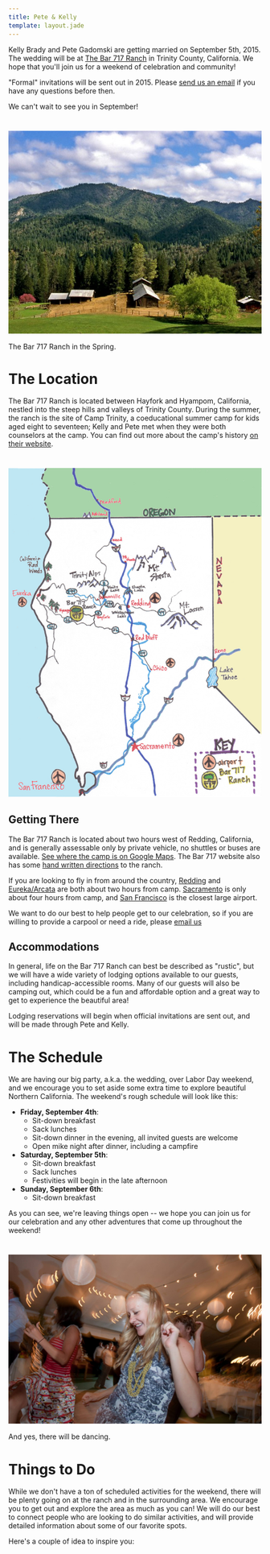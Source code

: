 ```yaml
---
title: Pete & Kelly
template: layout.jade
---
```


Kelly Brady and Pete Gadomski are getting married on September 5th, 2015.
The wedding will be at [The Bar 717 Ranch](http://www.bar717.com/) in Trinity County, California.
We hope that you'll join us for a weekend of celebration and community!

"Formal" invitations will be sent out in 2015.
Please [send us an email](mailto:kp@bradygadomski.com) if you have any questions before then.

We can't wait to see you in September!

<div class="row" style="margin-top: 40px;">
<div class="col-md-8 col-md-offset-2">
<div class="thumbnail">
  <img src="bar-717-spring.jpg" class="img-responsive">
  <div class="caption">
    <p>The Bar 717 Ranch in the Spring.</p>
  </div>
</div>
</div>
</div>


# The Location

The Bar 717 Ranch is located between Hayfork and Hyampom, California, nestled into the steep hills and valleys of Trinity County.
During the summer, the ranch is the site of Camp Trinity, a coeducational summer camp for kids aged eight to seventeen; Kelly and Pete met when they were both counselors at the camp.
You can find out more about the camp's history [on their website](http://www.bar717.com/history/).

<div class="row" style="margin-top: 40px;">
<div class="col-md-8 col-md-offset-2">
<p><a href="california-map.jpg"><img src="california-map-small.jpg" class="img-responsive"></a></p>
</div>
</div>

## Getting There

The Bar 717 Ranch is located about two hours west of Redding, California, and is generally assessable only by private vehicle, no shuttles or buses are available.
[See where the camp is on Google Maps](https://www.google.com/maps/place/Bar+717+Ranch/@40.6205833,-123.3770636,15z/data=!4m2!3m1!1s0x54d3bd20c45d22b5:0x636ee857e506bb94).
The Bar 717 website also has some [hand written directions](http://www.bar717.com/about-us/location/) to the ranch.

If you are looking to fly in from around the country, [Redding](http://www.ci.redding.ca.us/transeng/airports/index.htm) and [Eureka/Arcata](https://plus.google.com/100151413109057686697/about?gl=us&hl=en) are both about two hours from camp.
[Sacramento](http://www.sacramento.aero/smf/) is only about four hours from camp, and [San Francisco](http://www.flysfo.com/) is the closest large airport.

We want to do our best to help people get to our celebration, so if you are willing to provide a carpool or need a ride, please [email us](mailto:kp@bradygadomski.com)


## Accommodations

In general, life on the Bar 717 Ranch can best be described as "rustic", but we will have a wide variety of lodging options available to our guests, including handicap-accessible rooms.
Many of our guests will also be camping out, which could be a fun and affordable option and a great way to get to experience the beautiful area!

Lodging reservations will begin when official invitations are sent out, and will be made through Pete and Kelly.


# The Schedule

We are having our big party, a.k.a. the wedding, over Labor Day weekend, and we encourage you to set aside some extra time to explore beautiful Northern California.
The weekend's rough schedule will look like this:

- **Friday, September 4th**: 
  - Sit-down breakfast
  - Sack lunches
  - Sit-down dinner in the evening, all invited guests are welcome
  - Open mike night after dinner, including a campfire
- **Saturday, September 5th**:
  - Sit-down breakfast
  - Sack lunches
  - Festivities will begin in the late afternoon
- **Sunday, September 6th**:
  - Sit-down breakfast

As you can see, we're leaving things open -- we hope you can join us for our celebration and any other adventures that come up throughout the weekend!

<div class="row" style="margin-top: 40px;">
<div class="col-md-6 col-md-offset-3">
<div class="thumbnail">
  <img src="dancing.jpg" class="img-responsive">
  <div class="caption">
    <p>And yes, there will be dancing.</p>
  </div>
</div>
</div>
</div>


# Things to Do

While we don't have a ton of scheduled activities for the weekend, there will be plenty going on at the ranch and in the surrounding area.
We encourage you to get out and explore the area as much as you can!
We will do our best to connect people who are looking to do similar activities, and will provide detailed information about some of our favorite spots.

Here's a couple of idea to inspire you:



